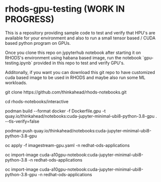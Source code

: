 # rhods-gpu-testing (WORK IN PROGRESS)
<p>This is a repository providing sample code to test and verify that HPU's are available for your environment and also to run a small tensor based / CUDA based python program on GPUs.</p>
<p>Once you clone this repo on jypyterhub notebook after starting it on RHODS's environment using habana based image, run the notebook `gpu-testing.ipynb` provided in this repo to test and verify GPU's.</p>


<p>Additonally, if you want you can download this git repo to have customized cuda based image to be used in RHODS and maybe also run some ML workloads.</p>
<p>git clone https://github.com/thinkahead/rhods-notebooks.git</p>
<p>cd rhods-notebooks/interactive</p>

<p>podman build --format docker -f Dockerfile.gpu -t quay.io/thinkahead/notebooks:cuda-jupyter-minimal-ubi8-python-3.8-gpu . --tls-verify=false</p>
<p>podman push quay.io/thinkahead/notebooks:cuda-jupyter-minimal-ubi8-python-3.8-gpu</p>

<p>oc apply -f imagestream-gpu.yaml -n redhat-ods-applications</p>
<p>oc import-image cuda-a10gpu-notebook:cuda-jupyter-minimal-ubi8-python-3.8 -n redhat-ods-applications</p>
<p>oc import-image cuda-a10gpu-notebook:cuda-jupyter-minimal-ubi8-python-3.8-gpu -n redhat-ods-applications</p>
